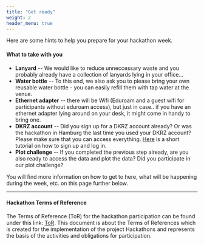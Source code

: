 ```yaml
---
title: "Get ready"
weight: 2
header_menu: true
---
```


Here are some hints to help you prepare for your hackathon week.

#### What to take with you

- **Lanyard** -- We would like to reduce unneccessary waste and you probably already have a collection of lanyards lying in your office...
- **Water bottle** -- To this end, we also ask you to please bring your own reusable water bottle - you can easily refill them with tap water at the venue.
- **Ethernet adapter** -- there will be Wifi (Eduroam and a guest wifi for participants without eduroam access), but just in case.. if you have an ethernet adapter lying around on your desk, it might come in handy to bring one.
- **DKRZ account** -- Did you sign up for a DKRZ account already? Or was the hackathon in Hamburg the last time you used your DKRZ account? Please make sure that you can access everything. [Here](https://pad.gwdg.de/nSKolAzGQY2zLz3oOr0QSQ#Using-the-Levante-Supercomputer) is a short tutorial on how to sign up and log in.
- **Plot challenge** -- If you completed the previous step already, are you also ready to access the data and plot the data? Did you participate in our plot challenge?

You will find more information on how to get to here, what will be happening during the week, etc. on this page further below.

---

#### Hackathon Terms of Reference

The Terms of Reference (ToR) for the hackathon participation can be found under this link: [ToR](https://owncloud.gwdg.de/index.php/s/ALY0LyjcKGKjQmc).
This document is about the Terms of References  which is  created  for  the  implementation  of  the  project  Hackathons  and  represents  the basis of the activities and obligations for participation.
